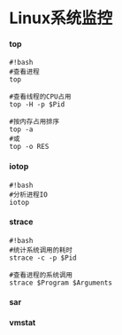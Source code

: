 # Linux系统监控



#### top
```
#!bash
#查看进程
top

#查看线程的CPU占用
top -H -p $Pid

#按内存占用排序
top -a
#或
top -o RES
```

#### iotop
```
#!bash
#分析进程IO
iotop
```

#### strace
```
#!bash
#统计系统调用的耗时
strace -c -p $Pid

#查看进程的系统调用
strace $Program $Arguments
```


#### sar


#### vmstat